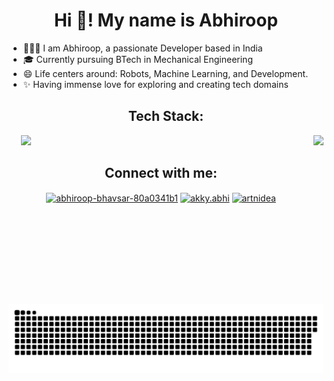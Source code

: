 <h1 align="center">Hi 👋! My name is Abhiroop </h1>

- 👨🏻‍💻 I am Abhiroop, a passionate Developer based in India
- 🎓 Currently pursuing BTech in Mechanical Engineering 
- 😄 Life centers around: Robots, Machine Learning, and Development.
- ✨ Having immense love for exploring and creating tech domains


<!--<div align="center">
  <img src="https://streak-stats.demolab.com?user=akky20&locale=en&mode=daily&theme=dracula&hide_border=false&border_radius=5" height="150" alt="streak graph"  />
  <img src="https://github-readme-stats.vercel.app/api/top-langs?username=akky20&locale=en&hide_title=false&layout=compact&card_width=320&langs_count=5&theme=dracula&hide_border=false" height="150" alt="languages graph"  />
</div>-->


<h2 align="center">Tech Stack:</h2>

<img align="right" height="270" src="https://user-images.githubusercontent.com/74038190/225813708-98b745f2-7d22-48cf-9150-083f1b00d6c9.gif"  />


  <p align="left" style="margin-left: 20px;" >
  <a href="https://skillicons.dev">
    <img src="https://skillicons.dev/icons?i=c,cpp,css,django,docker,express,figma,git,bootstrap,github,html,js,linux,opencv,mysql,nodejs,py,pytorch,react,ros,cmake,tailwind,autocad,tensorflow,gcp&perline=5" />
  </a>
</p>


<h2 align="center">Connect with me:</h2>
<p align="center">
<a href="https://linkedin.com/in/abhiroop-bhavsar-80a0341b1" target="blank"><img align="center" src="https://raw.githubusercontent.com/rahuldkjain/github-profile-readme-generator/master/src/images/icons/Social/linked-in-alt.svg" alt="abhiroop-bhavsar-80a0341b1" height="30" width="40" /></a>
<a href="https://instagram.com/akky.abhi" target="blank"><img align="center" src="https://raw.githubusercontent.com/rahuldkjain/github-profile-readme-generator/master/src/images/icons/Social/instagram.svg" alt="akky.abhi" height="30" width="40" /></a>
<a href="https://www.youtube.com/c/artnidea" target="blank"><img align="center" src="https://raw.githubusercontent.com/rahuldkjain/github-profile-readme-generator/master/src/images/icons/Social/youtube.svg" alt="artnidea" height="30" width="40" /></a>
</p>


<br clear="both">

<img src="https://raw.githubusercontent.com/akky20/akky20/output/snake.svg" alt="Snake animation" />


